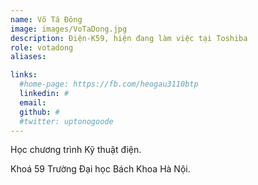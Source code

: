 ```yaml
---
name: Võ Tá Đông
image: images/VoTaDong.jpg
description: Điện-K59, hiện đang làm việc tại Toshiba
role: votadong
aliases:

links:
  #home-page: https://fb.com/heogau3110btp
  linkedin: #
  email: 
  github: #
  #twitter: uptonogoode
---
```


Học chương trình Kỹ thuật điện.

Khoá 59 Trường Đại học Bách Khoa Hà Nội.
